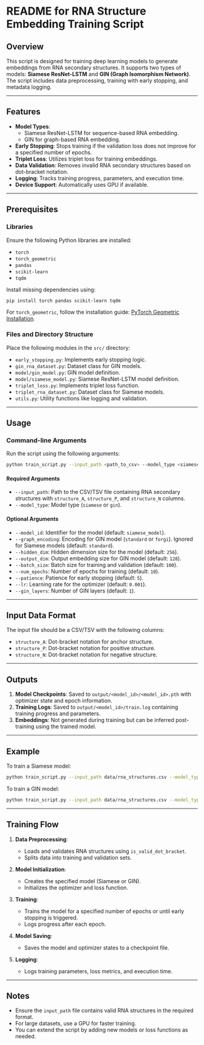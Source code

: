 # README for RNA Structure Embedding Training Script

## Overview

This script is designed for training deep learning models to generate embeddings from RNA secondary structures. It supports two types of models: **Siamese ResNet-LSTM** and **GIN (Graph Isomorphism Network)**. The script includes data preprocessing, training with early stopping, and metadata logging.

---

## Features

- **Model Types**:
  - Siamese ResNet-LSTM for sequence-based RNA embedding.
  - GIN for graph-based RNA embedding.
- **Early Stopping**: Stops training if the validation loss does not improve for a specified number of epochs.
- **Triplet Loss**: Utilizes triplet loss for training embeddings.
- **Data Validation**: Removes invalid RNA secondary structures based on dot-bracket notation.
- **Logging**: Tracks training progress, parameters, and execution time.
- **Device Support**: Automatically uses GPU if available.

---

## Prerequisites

### Libraries

Ensure the following Python libraries are installed:

- `torch`
- `torch_geometric`
- `pandas`
- `scikit-learn`
- `tqdm`

Install missing dependencies using:

```bash
pip install torch pandas scikit-learn tqdm
```

For `torch_geometric`, follow the installation guide: [PyTorch Geometric Installation](https://pytorch-geometric.readthedocs.io/en/latest/notes/installation.html).

### Files and Directory Structure

Place the following modules in the `src/` directory:

- `early_stopping.py`: Implements early stopping logic.
- `gin_rna_dataset.py`: Dataset class for GIN models.
- `model/gin_model.py`: GIN model definition.
- `model/siamese_model.py`: Siamese ResNet-LSTM model definition.
- `triplet_loss.py`: Implements triplet loss function.
- `triplet_rna_dataset.py`: Dataset class for Siamese models.
- `utils.py`: Utility functions like logging and validation.

---

## Usage

### Command-line Arguments

Run the script using the following arguments:

```bash
python train_script.py --input_path <path_to_csv> --model_type <siamese|gin> [options]
```

#### Required Arguments
- `--input_path`: Path to the CSV/TSV file containing RNA secondary structures with `structure_A`, `structure_P`, and `structure_N` columns.
- `--model_type`: Model type (`siamese` or `gin`).

#### Optional Arguments
- `--model_id`: Identifier for the model (default: `siamese_model`).
- `--graph_encoding`: Encoding for GIN model (`standard` or `forgi`). Ignored for Siamese models (default: `standard`).
- `--hidden_dim`: Hidden dimension size for the model (default: `256`).
- `--output_dim`: Output embedding size for GIN model (default: `128`).
- `--batch_size`: Batch size for training and validation (default: `100`).
- `--num_epochs`: Number of epochs for training (default: `10`).
- `--patience`: Patience for early stopping (default: `5`).
- `--lr`: Learning rate for the optimizer (default: `0.001`).
- `--gin_layers`: Number of GIN layers (default: `1`).

---

## Input Data Format

The input file should be a CSV/TSV with the following columns:
- `structure_A`: Dot-bracket notation for anchor structure.
- `structure_P`: Dot-bracket notation for positive structure.
- `structure_N`: Dot-bracket notation for negative structure.

---

## Outputs

1. **Model Checkpoints**: Saved to `output/<model_id>/<model_id>.pth` with optimizer state and epoch information.
2. **Training Logs**: Saved to `output/<model_id>/train.log` containing training progress and parameters.
3. **Embeddings**: Not generated during training but can be inferred post-training using the trained model.

---

## Example

To train a Siamese model:

```bash
python train_script.py --input_path data/rna_structures.csv --model_type siamese --hidden_dim 256 --batch_size 64
```

To train a GIN model:

```bash
python train_script.py --input_path data/rna_structures.csv --model_type gin --hidden_dim 128 --gin_layers 2
```

---

## Training Flow

1. **Data Preprocessing**:
   - Loads and validates RNA structures using `is_valid_dot_bracket`.
   - Splits data into training and validation sets.

2. **Model Initialization**:
   - Creates the specified model (Siamese or GIN).
   - Initializes the optimizer and loss function.

3. **Training**:
   - Trains the model for a specified number of epochs or until early stopping is triggered.
   - Logs progress after each epoch.

4. **Model Saving**:
   - Saves the model and optimizer states to a checkpoint file.

5. **Logging**:
   - Logs training parameters, loss metrics, and execution time.

---

## Notes

- Ensure the `input_path` file contains valid RNA structures in the required format.
- For large datasets, use a GPU for faster training.
- You can extend the script by adding new models or loss functions as needed.